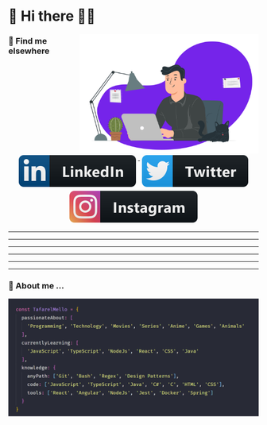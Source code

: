 # 👋 Hi there 🤜🤛

<img align="right" src="https://raw.githubusercontent.com/TafarelMello/tafarelmello/main/assets/images/tafarelmello.svg" alt="Tafarel Mello" width="360"/>

### 📢 Find me elsewhere
<p align="center" style="margin: 10px"> 
  <a href="https://www.linkedin.com/in/tafarel-mello/">
    <img src="https://raw.githubusercontent.com/TafarelMello/tafarelmello/main/assets/badges/linkedin.svg" alt="LinkedIn" style="vertical-align:top; margin:4px">
  </a>

  <a href="https://twitter.com/TafarelMello/">
    <img src="https://raw.githubusercontent.com/TafarelMello/tafarelmello/main/assets/badges/twitter.svg" alt="Twitter" style="vertical-align:top; margin:4px">
  </a>

  <a href="https://www.instagram.com/tafarelmello/">
    <img src="https://raw.githubusercontent.com/TafarelMello/tafarelmello/main/assets/badges/instagram.svg" alt="Instagram" style="vertical-align:top; margin:4px">
  </a>  
</p>

<hr>
<hr>
<hr>
<hr>
<hr>
<hr>

### 🚧 About me ...

<img align="center" src="https://github.com/TafarelMello/tafarelmello/blob/main/assets/images/aboutme.PNG" alt="About me" width="560"/>
